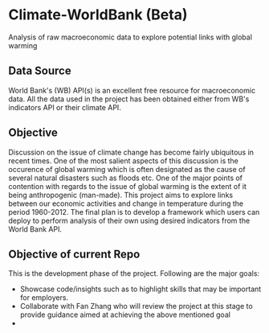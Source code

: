 # Climate-WorldBank (Beta)
Analysis of raw macroeconomic data to explore potential links with global warming

## Data Source
World Bank's (WB) API(s) is an excellent free resource for macroeconomic data. All the data used in the project has been obtained either from WB's indicators API or their climate API.

## Objective
Discussion on the issue of climate change has become fairly ubiquitous in recent times. One of the most salient aspects of this discussion is the occurence of global warming which is often designated as the cause of several natural disasters such as floods etc. One of the major points of contention with regards to the issue of global warming is the extent of it being anthropogenic (man-made). This project aims to explore links between our economic activities and change in temperature during the period 1960-2012. The final plan is to develop a framework which users can deploy to perform analysis of their own using desired indicators from the World Bank API.

## Objective of current Repo
This is the development phase of the project. Following are the major goals:
- Showcase code/insights such as to highlight skills that may be important for employers.
- Collaborate with Fan Zhang who will review the project at this stage to provide guidance aimed at achieving the above mentioned goal
- 
